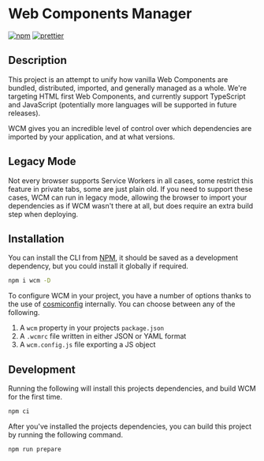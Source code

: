 # Web Components Manager

[![npm](https://img.shields.io/npm/v/wcm.svg?style=flat-square)][1]
[![prettier](https://img.shields.io/badge/code_style-prettier-ff69b4.svg?style=flat-square)][2]

## Description

This project is an attempt to unify how vanilla Web Components are bundled, distributed, imported, and generally managed as a whole. We're targeting HTML first Web Components, and currently support TypeScript and JavaScript (potentially more languages will be supported in future releases).

WCM gives you an incredible level of control over which dependencies are imported by your application, and at what versions.

## Legacy Mode

Not every browser supports Service Workers in all cases, some restrict this feature in private tabs, some are just plain old. If you need to support these cases, WCM can run in legacy mode, allowing the browser to import your dependencies as if WCM wasn't there at all, but does require an extra build step when deploying.

## Installation

You can install the CLI from [NPM][1], it should be saved as a development dependency, but you could install it globally if required.

```bash
npm i wcm -D
```

To configure WCM in your project, you have a number of options thanks to the use of [cosmiconfig][3] internally. You can choose between any of the following.

1. A `wcm` property in your projects `package.json`
2. A `.wcmrc` file written in either JSON or YAML format
3. A `wcm.config.js` file exporting a JS object

## Development

Running the following will install this projects dependencies, and build WCM for the first time.

```bash
npm ci
```

After you've installed the projects dependencies, you can build this project by running the following command.

```bash
npm run prepare
```

[1]: https://www.npmjs.com/package/wcm
[2]: https://github.com/prettier/prettier
[3]: https://www.npmjs.com/package/cosmiconfig
